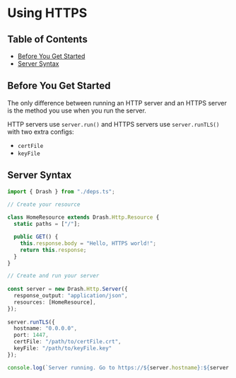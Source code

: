 # Using HTTPS

## Table of Contents

* [Before You Get Started](#before-you-get-started)
* [Server Syntax](#server-syntax)

## Before You Get Started

The only difference between running an HTTP server and an HTTPS server is the method you use when you run the server.

HTTP servers use `server.run()` and HTTPS servers use `server.runTLS()` with two extra configs:

* `certFile`
* `keyFile`

## Server Syntax

```typescript
import { Drash } from "./deps.ts";

// Create your resource
 
class HomeResource extends Drash.Http.Resource {
  static paths = ["/"];

  public GET() {
    this.response.body = "Hello, HTTPS world!";
    return this.response;
  }
}

// Create and run your server
 
const server = new Drash.Http.Server({
  response_output: "application/json",
  resources: [HomeResource],
});
 
server.runTLS({
  hostname: "0.0.0.0",
  port: 1447,
  certFile: "/path/to/certFile.crt",
  keyFile: "/path/to/keyFile.key"
});

console.log(`Server running. Go to https://${server.hostname}:${server.port}.`);
```